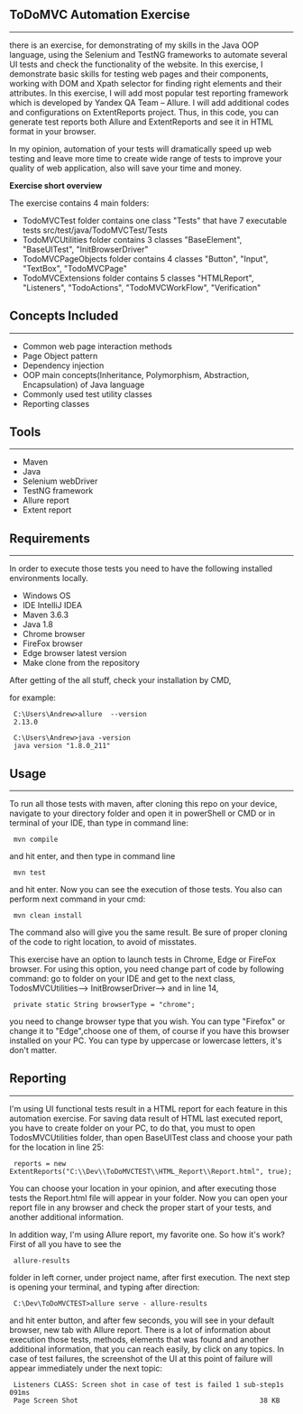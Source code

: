 ## ToDoMVC Automation Exercise

***
there is an exercise, for demonstrating of my skills
 in the Java OOP language, using the Selenium and TestNG frameworks
  to automate several UI tests and check the functionality
   of the website. In this exercise, I demonstrate basic skills for 
    testing web pages and their components, working with DOM and Xpath selector
    for finding right elements and their attributes.  In this exercise, I will
     add most popular test reporting framework which is developed
      by Yandex QA Team – Allure.  I will add additional codes
      and configurations on ExtentReports project.
      Thus, in this code, you can generate test reports both Allure and
      ExtentReports and see it in HTML format in your browser.
   
   In my opinion, automation of your tests will 
    dramatically speed up web testing and
    leave more time to create wide range of tests to improve
    your quality of web application, also will save your time and money.
   
   
 **Exercise short overview** 
 
   The exercise contains 4 main folders:
  - TodoMVCTest folder contains one class "Tests"
   that have 7 executable tests src/test/java/TodoMVCTest/Tests
  - TodoMVCUtilities folder contains 3 classes
   "BaseElement", "BaseUITest", "InitBrowserDriver"
  - TodoMVCPageObjects folder contains 4 classes
   "Button", "Input", "TextBox", "TodoMVCPage"
  - TodoMVCExtensions folder contains 5 classes
   "HTMLReport", "Listeners", "TodoActions", "TodoMVCWorkFlow", "Verification"     
     
 ## Concepts Included
 
 ***
 - Common web page interaction methods
 - Page Object pattern
 - Dependency injection
 - OOP main concepts(Inheritance, Polymorphism,
   Abstraction, Encapsulation) of Java language
 - Commonly used test utility classes 
 - Reporting classes
 
 ## Tools
 
 ***
 - Maven
 - Java
 - Selenium webDriver
 - TestNG framework
 - Allure report
 - Extent report
 
 ## Requirements
 
 ***
In order to execute those tests you need to
 have the following installed environments locally.
 - Windows OS
 - IDE IntelliJ IDEA
 - Maven 3.6.3 
 - Java 1.8
 - Chrome browser 
 - FireFox browser 
 - Edge browser latest version
 - Make clone from the repository
  
  After getting of the all stuff, check your installation by CMD, 
  
  for example:
     
     C:\Users\Andrew>allure  --version
     2.13.0
     
     C:\Users\Andrew>java -version
     java version "1.8.0_211"
      
 ## Usage
 
  ***
  To run all those tests with maven, after cloning this
   repo on your device, navigate to your directory folder 
  and open it in powerShell or CMD or in terminal of 
   your IDE, than type in command line:
   
     mvn compile 
    
   and hit enter, and then type in command line 
   
     mvn test 
      
  and hit enter. Now you can see the execution of those tests.
  You also can perform next command in your cmd:
  
     mvn clean install
    
  The command also will give you the same result. Be sure of
   proper cloning of the code to right location, to avoid of misstates.  
  
 This exercise have an option to launch tests in Chrome,
  Edge or FireFox browser. For using this option,
   you need change part of code by following command: 
    go to folder on your IDE and get to the next class,
     TodosMVCUtilities--> InitBrowserDriver--> and
 in line 14,
 
     private static String browserType = "chrome"; 
    
 you need to change browser type that you wish. You can
  type "Firefox" or change it to "Edge",choose one of them,
   of course if you have this browser installed on your PC. 
   You can type by uppercase or lowercase letters, it's don't matter.
   
## Reporting

***
I'm using UI functional tests result in a HTML report for
 each feature in this automation exercise. For saving data
  result of HTML last executed report, you have to create 
  folder on your PC, to do that, you must to open
   TodosMVCUtilities folder, than open BaseUITest class
    and choose your path for the location in line 25:
      
     reports = new ExtentReports("C:\\Dev\\ToDoMVCTEST\\HTML_Report\\Report.html", true);
      
   You can choose your location in your opinion, 
   and after executing those tests the Report.html file will
    appear in your folder. Now you can open your report file 
    in any browser and check the proper start of your tests, 
    and another additional information.
    
  In addition way, I'm using Allure report, my favorite one. 
  So how it's work? First of all you have to see the
    
     allure-results 
     
   folder in left corner, under project name,
   after first execution. The next step is
   opening your terminal, and typing after direction: 
   
     C:\Dev\ToDoMVCTEST>allure serve - allure-results
     
   and hit enter button, and after few seconds, you will see 
   in your default browser, new tab with Allure report.
   There is a lot of information about execution those tests, methods, 
   elements that was found and another additional information,
    that you can reach easily, by click on any topics.
   In case of test failures, the screenshot of the UI 
   at this point of failure will appear immediately
    under the next topic:
    
     Listeners CLASS: Screen shot in case of test is failed 1 sub-step1s 091ms
     Page Screen Shot                                             38 KB
         